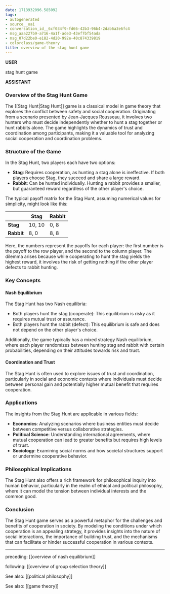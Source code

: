 ```yaml
---
date: 1713932096.585092
tags:
- autogenerated
- source__oai
- conversation_id__6cf034f9-fd66-42b3-96b4-2dab6a3e6fc4
- msg_aaa227b9-a716-4a1f-ade3-43ef7bf54ada
- msg_07d22be0-e182-4d20-992e-40c874339819
- colorclass/game-theory
title: overview of the stag hunt game
---
```


**USER**

stag hunt game


**ASSISTANT**

### Overview of the Stag Hunt Game

The [[Stag Hunt|Stag Hunt]] game is a classical model in game theory that explores the conflict between safety and social cooperation. Originating from a scenario presented by Jean-Jacques Rousseau, it involves two hunters who must decide independently whether to hunt a stag together or hunt rabbits alone. The game highlights the dynamics of trust and coordination among participants, making it a valuable tool for analyzing social cooperation and coordination problems.

### Structure of the Game

In the Stag Hunt, two players each have two options:
- **Stag**: Requires cooperation, as hunting a stag alone is ineffective. If both players choose Stag, they succeed and share a large reward.
- **Rabbit**: Can be hunted individually. Hunting a rabbit provides a smaller, but guaranteed reward regardless of the other player's choice.

The typical payoff matrix for the Stag Hunt, assuming numerical values for simplicity, might look like this:

|           | Stag  | Rabbit |
|-----------|-------|--------|
| **Stag**  | 10, 10 | 0, 8   |
| **Rabbit**| 8, 0  | 8, 8   |

Here, the numbers represent the payoffs for each player: the first number is the payoff to the row player, and the second to the column player. The dilemma arises because while cooperating to hunt the stag yields the highest reward, it involves the risk of getting nothing if the other player defects to rabbit hunting.

### Key Concepts

#### Nash Equilibrium

The Stag Hunt has two Nash equilibria:
- Both players hunt the stag (cooperate): This equilibrium is risky as it requires mutual trust or assurance.
- Both players hunt the rabbit (defect): This equilibrium is safe and does not depend on the other player's choice.

Additionally, the game typically has a mixed strategy Nash equilibrium, where each player randomizes between hunting stag and rabbit with certain probabilities, depending on their attitudes towards risk and trust.

#### Coordination and Trust

The Stag Hunt is often used to explore issues of trust and coordination, particularly in social and economic contexts where individuals must decide between personal gain and potentially higher mutual benefit that requires cooperation.

### Applications

The insights from the Stag Hunt are applicable in various fields:
- **Economics**: Analyzing scenarios where business entities must decide between competitive versus collaborative strategies.
- **Political Science**: Understanding international agreements, where mutual cooperation can lead to greater benefits but requires high levels of trust.
- **Sociology**: Examining social norms and how societal structures support or undermine cooperative behavior.

### Philosophical Implications

The Stag Hunt also offers a rich framework for philosophical inquiry into human behavior, particularly in the realm of ethical and political philosophy, where it can model the tension between individual interests and the common good.

### Conclusion

The Stag Hunt game serves as a powerful metaphor for the challenges and benefits of cooperation in society. By modeling the conditions under which cooperation is an appealing strategy, it provides insights into the nature of social interactions, the importance of building trust, and the mechanisms that can facilitate or hinder successful cooperation in various contexts.


---

preceding: [[overview of nash equilibrium]]  


following: [[overview of group selection theory]]

See also: [[political philosophy]]


See also: [[game theory]]